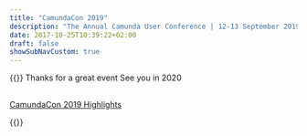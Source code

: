 ```yaml
---
title: "CamundaCon 2019"
description: "The Annual Camunda User Conference | 12-13 September 2019 | Berlin"
date: 2017-10-25T10:39:22+02:00
draft: false
showSubNavCustom: true
---
```



{{<camundacon-highlight btn="Buy Tickets" btnlink="#tickets">}}
Thanks for a great event See you in 2020<br>
	<p style="margin-top:30px"><a class="btn btn-primary" href="/events/camundacon2019-pictures-video" target="\_blank">CamundaCon 2019 Highlights</a></p>
{{</camundacon-highlight>}}
